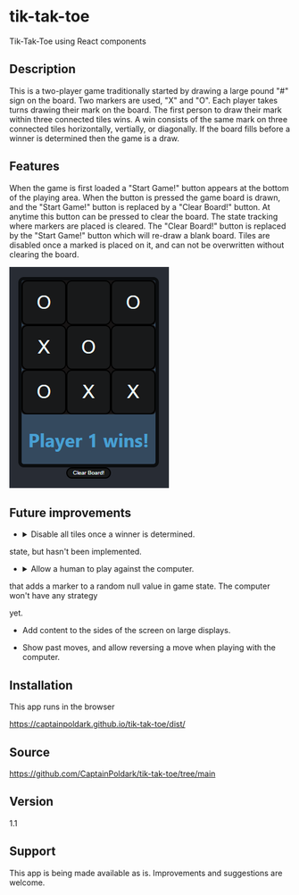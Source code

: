 # tik-tak-toe

Tik-Tak-Toe using React components

## Description

This is a two-player game traditionally started by drawing a large pound "#" sign on the board.
Two markers are used, "X" and "O". Each player takes turns drawing their mark on the board.
The first person to draw their mark within three connected tiles wins. A win consists of
the same mark on three connected tiles horizontally, vertially, or diagonally. If the board
fills before a winner is determined then the game is a draw.

## Features

When the game is first loaded a "Start Game!" button appears at the bottom of the playing area.
When the button is pressed the game board is drawn, and the "Start Game!" button is replaced by
a "Clear Board!" button. At anytime this button can be pressed to clear the board. The state
tracking where markers are placed is cleared. The "Clear Board!" button is replaced by the
"Start Game!" button which will re-draw a blank board. Tiles are disabled once a marked is 
placed on it, and can not be overwritten without clearing the board.

![picture gameboard-screenshot](https://github.com/CaptainPoldark/tik-tak-toe/blob/main/images/game-board.PNG "Gameboard Screenshot")

## Future improvements

* <details> <summary>Disable all tiles once a winner is determined.</summary><p>This may already be done with the mounted React
state, but hasn't been implemented.</p></details>

* <details> <summary>Allow a human to play against the computer.</summary><p> This feature may initially call a function
that adds a marker to a random null value in game state. The computer won't have any strategy</p></details>
yet.

* Add content to the sides of the screen on large displays.

* Show past moves, and allow reversing a move when playing with the computer.

## Installation

This app runs in the browser

https://captainpoldark.github.io/tik-tak-toe/dist/

## Source

https://github.com/CaptainPoldark/tik-tak-toe/tree/main

## Version

1.1

## Support

This app is being made available as is. Improvements and
suggestions are welcome. 
